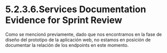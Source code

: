 # 5.2.3.6.Services Documentation Evidence for Sprint Review

Como se mencionó previamente, dado que nos encontramos en la fase de diseño del prototipo de la aplicación web, no estamos en posición de documentar la relación de los endpoints en este momento.